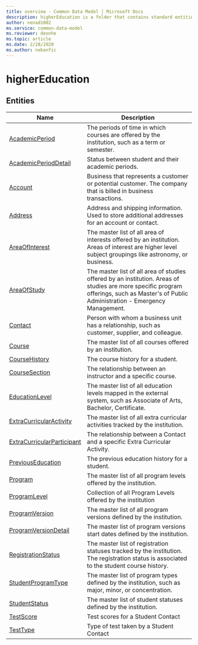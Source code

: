 ```yaml
---
title: overview - Common Data Model | Microsoft Docs
description: higherEducation is a folder that contains standard entities related to the Common Data Model.
author: nenad1002
ms.service: common-data-model
ms.reviewer: deonhe
ms.topic: article
ms.date: 2/28/2020
ms.author: nebanfic
---
```


# higherEducation


## Entities

|Name|Description|
|---|---|
|[AcademicPeriod](AcademicPeriod.md)|The periods of time in which courses are offered by the institution,  such as a term or semester.|
|[AcademicPeriodDetail](AcademicPeriodDetail.md)|Status between student and their academic periods.|
|[Account](Account.md)|Business that represents a customer or potential customer. The company that is billed in business transactions.|
|[Address](Address.md)|Address and shipping information. Used to store additional addresses for an account or contact.|
|[AreaOfInterest](AreaOfInterest.md)|The master list of all area of interests offered by an institution.  Areas of interest are higher level subject groupings like astronomy, or business.|
|[AreaOfStudy](AreaOfStudy.md)|The master list of all area of studies offered by an institution.  Areas of studies are more specific program offerings, such as Master's of Public Administration - Emergency Management.|
|[Contact](Contact.md)|Person with whom a business unit has a relationship, such as customer, supplier, and colleague.|
|[Course](Course.md)|The master list of all courses offered by an institution.|
|[CourseHistory](CourseHistory.md)|The course history for a student.|
|[CourseSection](CourseSection.md)|The relationship between an instructor and a specific course.|
|[EducationLevel](EducationLevel.md)|The master list of all education levels mapped in the external system, such as Associate of Arts, Bachelor, Certificate.|
|[ExtraCurricularActivity](ExtraCurricularActivity.md)|The master list of all extra curricular activities tracked by the institution.|
|[ExtraCurricularParticipant](ExtraCurricularParticipant.md)|The relationship between a Contact and a specific Extra Curricular Activity.|
|[PreviousEducation](PreviousEducation.md)|The previous education history for a student.|
|[Program](Program.md)|The master list of all program levels offered by the institution.|
|[ProgramLevel](ProgramLevel.md)|Collection of all Program Levels offered by the institution|
|[ProgramVersion](ProgramVersion.md)|The master list of all program versions defined by the institution.|
|[ProgramVersionDetail](ProgramVersionDetail.md)|The master list of program versions start dates defined by the institution.|
|[RegistrationStatus](RegistrationStatus.md)|The master list of registration statuses tracked by the institution. The registration status is associated to the student course history.|
|[StudentProgramType](StudentProgramType.md)|The master list of program types defined by the institution, such as major, minor, or concentration.|
|[StudentStatus](StudentStatus.md)|The master list of student statuses defined by the institution.|
|[TestScore](TestScore.md)|Test scores for a Student Contact|
|[TestType](TestType.md)|Type of test taken by a Student Contact|
